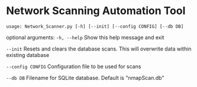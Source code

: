 # Network Scanning Automation Tool

    usage: Network_Scanner.py [-h] [--init] [--config CONFIG] [--db DB]

optional arguments:
 `-h, --help`
  Show this help message and exit
    
`--init`
Resets and clears the database scans. This will overwrite data within existing database

`--config CONFIG` 
Configuration file to be used for scans   

`--db DB`
Filename for SQLite database. Default is "nmapScan.db"

#